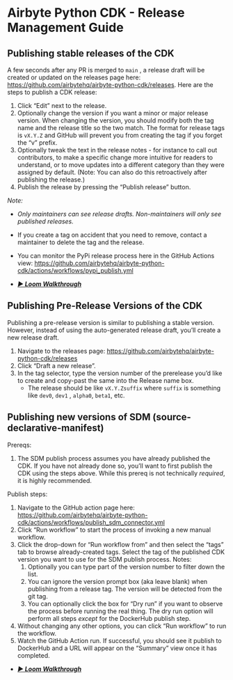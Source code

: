 # Airbyte Python CDK - Release Management Guide

## Publishing stable releases of the CDK

A few seconds after any PR is merged to `main` , a release draft will be created or updated on the releases page here: https://github.com/airbytehq/airbyte-python-cdk/releases. Here are the steps to publish a CDK release:

1. Click “Edit” next to the release.
2. Optionally change the version if you want a minor or major release version. When changing the version, you should modify both the tag name and the release title so the two match. The format for release tags is `vX.Y.Z` and GitHub will prevent you from creating the tag if you forget the “v” prefix.
3. Optionally tweak the text in the release notes - for instance to call out contributors, to make a specific change more intuitive for readers to understand, or to move updates into a different category than they were assigned by default. (Note: You can also do this retroactively after publishing the release.)
4. Publish the release by pressing the “Publish release” button.

*Note:*

- *Only maintainers can see release drafts. Non-maintainers will only see published releases.*
- If you create a tag on accident that you need to remove, contact a maintainer to delete the tag and the release.
- You can monitor the PyPi release process here in the GitHub Actions view: https://github.com/airbytehq/airbyte-python-cdk/actions/workflows/pypi_publish.yml

- **_[▶️ Loom Walkthrough](https://www.loom.com/share/ceddbbfc625141e382fd41c4f609dc51?sid=78e13ef7-16c8-478a-af47-4978b3ff3fad)_**

## Publishing Pre-Release Versions of the CDK

Publishing a pre-release version is similar to publishing a stable version. However, instead of using the auto-generated release draft, you’ll create a new release draft.

1. Navigate to the releases page: https://github.com/airbytehq/airbyte-python-cdk/releases
2. Click “Draft a new release”.
3. In the tag selector, type the version number of the prerelease you’d like to create and copy-past the same into the Release name box.
    - The release should be like `vX.Y.Zsuffix` where `suffix` is something like `dev0`, `dev1` , `alpha0`, `beta1`, etc.

## Publishing new versions of SDM (source-declarative-manifest)

Prereqs:

1. The SDM publish process assumes you have already published the CDK. If you have not already done so, you’ll want to first publish the CDK using the steps above. While this prereq is not technically *required*, it is highly recommended.

Publish steps:

1. Navigate to the GitHub action page here: https://github.com/airbytehq/airbyte-python-cdk/actions/workflows/publish_sdm_connector.yml
2. Click “Run workflow” to start the process of invoking a new manual workflow.
3. Click the drop-down for “Run workflow from” and then select the “tags” tab to browse already-created tags. Select the tag of the published CDK version you want to use for the SDM publish process. Notes:
    1. Optionally you can type part of the version number to filter down the list.
    2. You can ignore the version prompt box (aka leave blank) when publishing from a release tag. The version will be detected from the git tag.
    3. You can optionally click the box for “Dry run” if you want to observe the process before running the real thing. The dry run option will perform all steps *except* for the DockerHub publish step.
4. Without changing any other options, you can click “Run workflow” to run the workflow.
5. Watch the GitHub Action run. If successful, you should see it publish to DockerHub and a URL will appear on the “Summary” view once it has completed.

- **_[▶️ Loom Walkthrough](https://www.loom.com/share/bc8ddffba9384fcfacaf535608360ee1)_**
